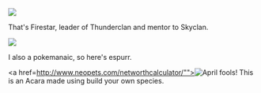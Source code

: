 <img src = "http://vignette4.wikia.nocookie.net/warriors-by-erin-hunter/images/2/2e/Cat36.jpg/revision/latest?cb=20130619011447"/>
<p> That's Firestar, leader of Thunderclan and mentor to Skyclan. </p>
<img src = "http://mobile.pokemonshuffle.com/_ui/img/global/tiles/sm_espurr.png"/>
<p> I also a pokemanaic, so here's espurr.

<a href=http://www.neopets.com/networthcalculator/""><img src="http://share.jellyneo.net/buildspecies/14595626449998.png" title="April fools!"></a>
This is an Acara made using build your own species.
